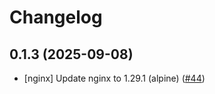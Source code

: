 # Changelog

## 0.1.3 (2025-09-08)

* [nginx] Update nginx to 1.29.1 (alpine) ([#44](https://github.com/CloudPirates-io/helm-charts/pull/44))
